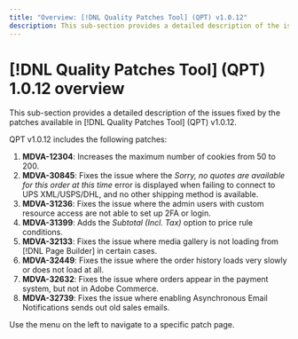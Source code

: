 ```yaml
---
title: "Overview: [!DNL Quality Patches Tool] (QPT) v1.0.12"
description: This sub-section provides a detailed description of the issues fixed by the patches available in [!DNL Quality Patches Tool] (QPT) v1.0.12.
---
```

# [!DNL Quality Patches Tool] (QPT) 1.0.12 overview

This sub-section provides a detailed description of the issues fixed by the patches available in [!DNL Quality Patches Tool] (QPT) v1.0.12.

QPT v1.0.12 includes the following patches:

1. **MDVA-12304**: Increases the maximum number of cookies from 50 to 200.
1. **MDVA-30845**: Fixes the issue where the *Sorry, no quotes are available for this order at this time* error is displayed when failing to connect to UPS XML/USPS/DHL, and no other shipping method is available.
1. **MDVA-31236**: Fixes the issue where the admin users with custom resource access are not able to set up 2FA or login.
1. **MDVA-31399**: Adds the *Subtotal (Incl. Tax)* option to price rule conditions.
1. **MDVA-32133**: Fixes the issue where media gallery is not loading from [!DNL Page Builder] in certain cases.
1. **MDVA-32449**: Fixes the issue where the order history loads very slowly or does not load at all.
1. **MDVA-32632**: Fixes the issue where orders appear in the payment system, but not in Adobe Commerce.
1. **MDVA-32739**: Fixes the issue where enabling Asynchronous Email Notifications sends out old sales emails.

Use the menu on the left to navigate to a specific patch page.
